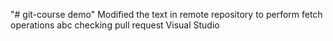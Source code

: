 "# git-course demo" 
Modified the text in remote repository to perform fetch operations
abc
checking pull request
Visual Studio
